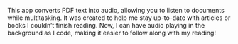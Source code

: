 This app converts PDF text into audio, allowing you to listen to documents while multitasking. It was created to help me stay up-to-date with articles or books I couldn’t finish reading. 
Now, I can have audio playing in the background as I code, making it easier to follow along with my reading!
